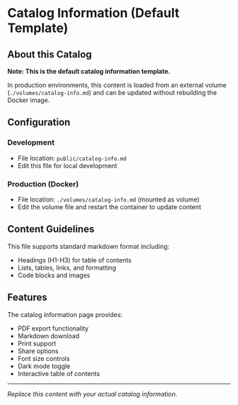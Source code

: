 # Catalog Information (Default Template)

## About this Catalog

**Note: This is the default catalog information template.**

In production environments, this content is loaded from an external volume (`./volumes/catalog-info.md`) and can be updated without rebuilding the Docker image.

## Configuration

### Development
- File location: `public/catalog-info.md`
- Edit this file for local development

### Production (Docker)
- File location: `./volumes/catalog-info.md` (mounted as volume)
- Edit the volume file and restart the container to update content

## Content Guidelines

This file supports standard markdown format including:
- Headings (H1-H3) for table of contents
- Lists, tables, links, and formatting
- Code blocks and images

## Features

The catalog information page provides:
- PDF export functionality
- Markdown download
- Print support
- Share options
- Font size controls
- Dark mode toggle
- Interactive table of contents

---

*Replace this content with your actual catalog information.*